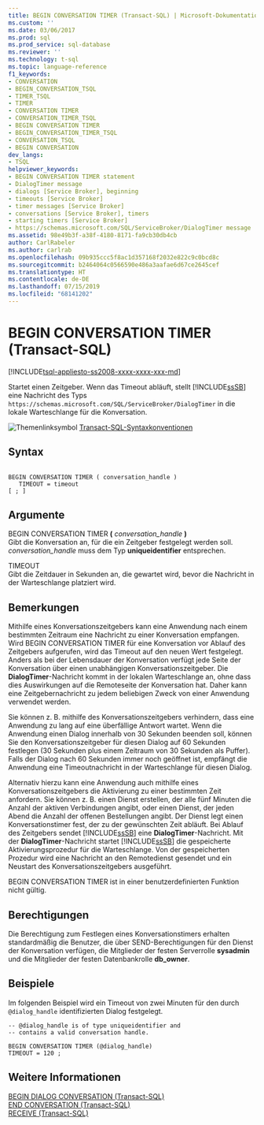 ```yaml
---
title: BEGIN CONVERSATION TIMER (Transact-SQL) | Microsoft-Dokumentation
ms.custom: ''
ms.date: 03/06/2017
ms.prod: sql
ms.prod_service: sql-database
ms.reviewer: ''
ms.technology: t-sql
ms.topic: language-reference
f1_keywords:
- CONVERSATION
- BEGIN_CONVERSATION_TSQL
- TIMER_TSQL
- TIMER
- CONVERSATION TIMER
- CONVERSATION_TIMER_TSQL
- BEGIN CONVERSATION TIMER
- BEGIN_CONVERSATION_TIMER_TSQL
- CONVERSATION_TSQL
- BEGIN CONVERSATION
dev_langs:
- TSQL
helpviewer_keywords:
- BEGIN CONVERSATION TIMER statement
- DialogTimer message
- dialogs [Service Broker], beginning
- timeouts [Service Broker]
- timer messages [Service Broker]
- conversations [Service Broker], timers
- starting timers [Service Broker]
- https://schemas.microsoft.com/SQL/ServiceBroker/DialogTimer message
ms.assetid: 98e49b3f-a38f-4180-8171-fa9cb30db4cb
author: CarlRabeler
ms.author: carlrab
ms.openlocfilehash: 09b935ccc5f8ac1d357168f2032e822c9c0bcd8c
ms.sourcegitcommit: b2464064c0566590e486a3aafae6d67ce2645cef
ms.translationtype: HT
ms.contentlocale: de-DE
ms.lasthandoff: 07/15/2019
ms.locfileid: "68141202"
---
```

# <a name="begin-conversation-timer-transact-sql"></a>BEGIN CONVERSATION TIMER (Transact-SQL)
[!INCLUDE[tsql-appliesto-ss2008-xxxx-xxxx-xxx-md](../../includes/tsql-appliesto-ss2008-xxxx-xxxx-xxx-md.md)]

  Startet einen Zeitgeber. Wenn das Timeout abläuft, stellt [!INCLUDE[ssSB](../../includes/sssb-md.md)] eine Nachricht des Typs `https://schemas.microsoft.com/SQL/ServiceBroker/DialogTimer` in die lokale Warteschlange für die Konversation.  
  
 ![Themenlinksymbol](../../database-engine/configure-windows/media/topic-link.gif "Themenlinksymbol") [Transact-SQL-Syntaxkonventionen](../../t-sql/language-elements/transact-sql-syntax-conventions-transact-sql.md)  
  
## <a name="syntax"></a>Syntax  
  
```  
  
BEGIN CONVERSATION TIMER ( conversation_handle )  
   TIMEOUT = timeout   
[ ; ]  
```  
  
## <a name="arguments"></a>Argumente  
 BEGIN CONVERSATION TIMER **(** _conversation\_handle_ **)**  
 Gibt die Konversation an, für die ein Zeitgeber festgelegt werden soll. *conversation_handle* muss dem Typ **uniqueidentifier** entsprechen.  
  
 TIMEOUT  
 Gibt die Zeitdauer in Sekunden an, die gewartet wird, bevor die Nachricht in der Warteschlange platziert wird.  
  
## <a name="remarks"></a>Bemerkungen  
 Mithilfe eines Konversationszeitgebers kann eine Anwendung nach einem bestimmten Zeitraum eine Nachricht zu einer Konversation empfangen. Wird BEGIN CONVERSATION TIMER für eine Konversation vor Ablauf des Zeitgebers aufgerufen, wird das Timeout auf den neuen Wert festgelegt. Anders als bei der Lebensdauer der Konversation verfügt jede Seite der Konversation über einen unabhängigen Konversationszeitgeber. Die **DialogTimer**-Nachricht kommt in der lokalen Warteschlange an, ohne dass dies Auswirkungen auf die Remoteseite der Konversation hat. Daher kann eine Zeitgebernachricht zu jedem beliebigen Zweck von einer Anwendung verwendet werden.  
  
 Sie können z. B. mithilfe des Konversationszeitgebers verhindern, dass eine Anwendung zu lang auf eine überfällige Antwort wartet. Wenn die Anwendung einen Dialog innerhalb von 30 Sekunden beenden soll, können Sie den Konversationszeitgeber für diesen Dialog auf 60 Sekunden festlegen (30 Sekunden plus einem Zeitraum von 30 Sekunden als Puffer). Falls der Dialog nach 60 Sekunden immer noch geöffnet ist, empfängt die Anwendung eine Timeoutnachricht in der Warteschlange für diesen Dialog.  
  
 Alternativ hierzu kann eine Anwendung auch mithilfe eines Konversationszeitgebers die Aktivierung zu einer bestimmten Zeit anfordern. Sie können z. B. einen Dienst erstellen, der alle fünf Minuten die Anzahl der aktiven Verbindungen angibt, oder einen Dienst, der jeden Abend die Anzahl der offenen Bestellungen angibt. Der Dienst legt einen Konversationstimer fest, der zu der gewünschten Zeit abläuft. Bei Ablauf des Zeitgebers sendet [!INCLUDE[ssSB](../../includes/sssb-md.md)] eine **DialogTimer**-Nachricht. Mit der **DialogTimer**-Nachricht startet [!INCLUDE[ssSB](../../includes/sssb-md.md)] die gespeicherte Aktivierungsprozedur für die Warteschlange. Von der gespeicherten Prozedur wird eine Nachricht an den Remotedienst gesendet und ein Neustart des Konversationszeitgebers ausgeführt.  
  
 BEGIN CONVERSATION TIMER ist in einer benutzerdefinierten Funktion nicht gültig.  
  
## <a name="permissions"></a>Berechtigungen  
 Die Berechtigung zum Festlegen eines Konversationstimers erhalten standardmäßig die Benutzer, die über SEND-Berechtigungen für den Dienst der Konversation verfügen, die Mitglieder der festen Serverrolle **sysadmin** und die Mitglieder der festen Datenbankrolle **db_owner**.  
  
## <a name="examples"></a>Beispiele  
 Im folgenden Beispiel wird ein Timeout von zwei Minuten für den durch `@dialog_handle` identifizierten Dialog festgelegt.  
  
```  
-- @dialog_handle is of type uniqueidentifier and  
-- contains a valid conversation handle.  
  
BEGIN CONVERSATION TIMER (@dialog_handle)  
TIMEOUT = 120 ;  
```  
  
## <a name="see-also"></a>Weitere Informationen  
 [BEGIN DIALOG CONVERSATION &#40;Transact-SQL&#41;](../../t-sql/statements/begin-dialog-conversation-transact-sql.md)   
 [END CONVERSATION &#40;Transact-SQL&#41;](../../t-sql/statements/end-conversation-transact-sql.md)   
 [RECEIVE &#40;Transact-SQL&#41;](../../t-sql/statements/receive-transact-sql.md)  
  
  
